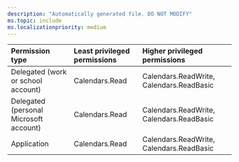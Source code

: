 ```yaml
---
description: "Automatically generated file. DO NOT MODIFY"
ms.topic: include
ms.localizationpriority: medium
---
```


|Permission type|Least privileged permissions|Higher privileged permissions|
|:---|:---|:---|
|Delegated (work or school account)|Calendars.Read|Calendars.ReadWrite, Calendars.ReadBasic|
|Delegated (personal Microsoft account)|Calendars.Read|Calendars.ReadWrite, Calendars.ReadBasic|
|Application|Calendars.Read|Calendars.ReadWrite, Calendars.ReadBasic|

